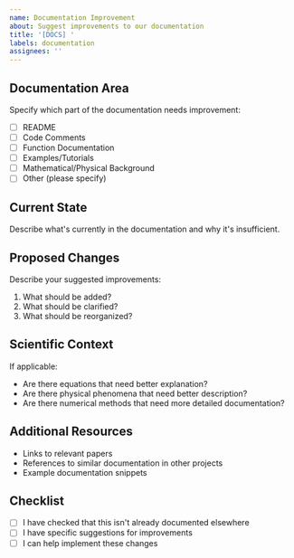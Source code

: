 ```yaml
---
name: Documentation Improvement
about: Suggest improvements to our documentation
title: '[DOCS] '
labels: documentation
assignees: ''
---
```


## Documentation Area
Specify which part of the documentation needs improvement:
- [ ] README
- [ ] Code Comments
- [ ] Function Documentation
- [ ] Examples/Tutorials
- [ ] Mathematical/Physical Background
- [ ] Other (please specify)

## Current State
Describe what's currently in the documentation and why it's insufficient.

## Proposed Changes
Describe your suggested improvements:
1. What should be added?
2. What should be clarified?
3. What should be reorganized?

## Scientific Context
If applicable:
- Are there equations that need better explanation?
- Are there physical phenomena that need better description?
- Are there numerical methods that need more detailed documentation?

## Additional Resources
- Links to relevant papers
- References to similar documentation in other projects
- Example documentation snippets

## Checklist
- [ ] I have checked that this isn't already documented elsewhere
- [ ] I have specific suggestions for improvements
- [ ] I can help implement these changes
